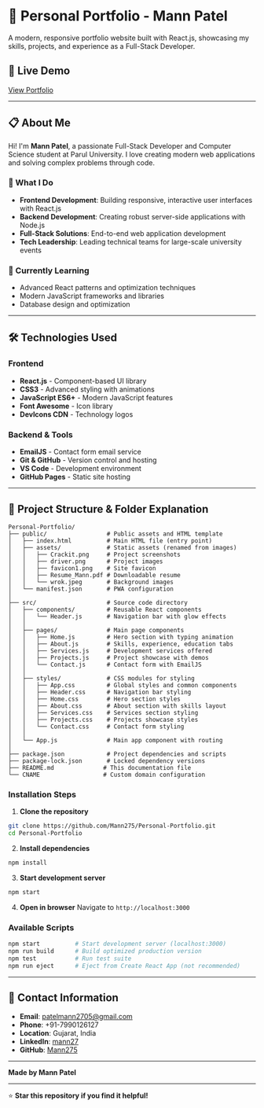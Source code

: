 # 🌟 Personal Portfolio - Mann Patel

A modern, responsive portfolio website built with React.js, showcasing my skills, projects, and experience as a Full-Stack Developer.

## 🚀 Live Demo

[View Portfolio](https://mann275.github.io/Personal_Portfolio/)

---

## 📋 About Me

Hi! I'm **Mann Patel**, a passionate Full-Stack Developer and Computer Science student at Parul University. I love creating modern web applications and solving complex problems through code.

### 🎯 What I Do
- **Frontend Development**: Building responsive, interactive user interfaces with React.js
- **Backend Development**: Creating robust server-side applications with Node.js
- **Full-Stack Solutions**: End-to-end web application development
- **Tech Leadership**: Leading technical teams for large-scale university events

### 🌱 Currently Learning
- Advanced React patterns and optimization techniques
- Modern JavaScript frameworks and libraries
- Database design and optimization

---

## 🛠️ Technologies Used

### Frontend
- **React.js** - Component-based UI library
- **CSS3** - Advanced styling with animations
- **JavaScript ES6+** - Modern JavaScript features
- **Font Awesome** - Icon library
- **DevIcons CDN** - Technology logos

### Backend & Tools
- **EmailJS** - Contact form email service
- **Git & GitHub** - Version control and hosting
- **VS Code** - Development environment
- **GitHub Pages** - Static site hosting

---

## 📁 Project Structure & Folder Explanation

```
Personal-Portfolio/
├── public/                 # Public assets and HTML template
│   ├── index.html          # Main HTML file (entry point)
│   ├── assets/             # Static assets (renamed from images)
│   │   ├── Crackit.png     # Project screenshots
│   │   ├── driver.png      # Project images
│   │   ├── favicon1.png    # Site favicon
│   │   ├── Resume_Mann.pdf # Downloadable resume
│   │   └── wrok.jpeg       # Background images
│   └── manifest.json       # PWA configuration
│
├── src/                    # Source code directory
│   ├── components/         # Reusable React components
│   │   └── Header.js       # Navigation bar with glow effects
│   │
│   ├── pages/              # Main page components
│   │   ├── Home.js         # Hero section with typing animation
│   │   ├── About.js        # Skills, experience, education tabs
│   │   ├── Services.js     # Development services offered
│   │   ├── Projects.js     # Project showcase with demos
│   │   └── Contact.js      # Contact form with EmailJS
│   │
│   ├── styles/             # CSS modules for styling
│   │   ├── App.css         # Global styles and common components
│   │   ├── Header.css      # Navigation bar styling
│   │   ├── Home.css        # Hero section styles
│   │   ├── About.css       # About section with skills layout
│   │   ├── Services.css    # Services section styling
│   │   ├── Projects.css    # Projects showcase styles
│   │   └── Contact.css     # Contact form styling
│   │
│   └── App.js              # Main app component with routing
│
├── package.json            # Project dependencies and scripts
├── package-lock.json       # Locked dependency versions
├── README.md              # This documentation file
└── CNAME                  # Custom domain configuration
```

### Installation Steps

1. **Clone the repository**
```bash
git clone https://github.com/Mann275/Personal-Portfolio.git
cd Personal-Portfolio
```

2. **Install dependencies**
```bash
npm install
```

3. **Start development server**
```bash
npm start
```

4. **Open in browser**
Navigate to `http://localhost:3000`

### Available Scripts

```bash
npm start          # Start development server (localhost:3000)
npm run build      # Build optimized production version
npm test           # Run test suite
npm run eject      # Eject from Create React App (not recommended)
```

---

## 📧 Contact Information

- **Email**: [patelmann2705@gmail.com](mailto:patelmann2705@gmail.com)
- **Phone**: +91-7990126127
- **Location**: Gujarat, India
- **LinkedIn**: [mann27](https://www.linkedin.com/in/mann27/)
- **GitHub**: [Mann275](https://github.com/Mann275)

---


**Made by Mann Patel**


---

⭐ **Star this repository if you find it helpful!**